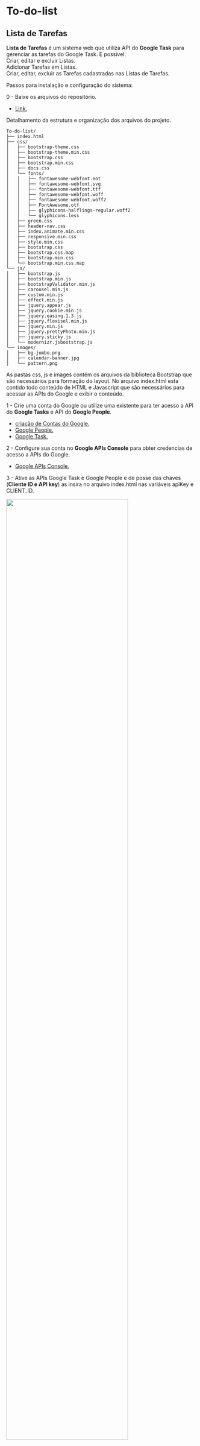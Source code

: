 # To-do-list

## <b>Lista de Tarefas</b>

<b>Lista de Tarefas</b> é um sistema web que utiliza API do <b>Google Task</b> para gerenciar as tarefas do Google Task.
É possível: 
<br>Criar, editar e excluir Listas.
<br>Adicionar Tarefas em Listas.
<br>Criar, editar, excluir as Tarefas cadastradas nas Listas de Tarefas.

Passos para instalação e configuração do sistema:

 0 - Baixe os arquivos do repositório.
  -  <a href="https://github.com/danielcordeirorosa/To-do-list/archive/master.zip" target="_blank">Link.</a>
  
Detalhamento da estrutura e organização dos arquivos do projeto.
````````````````````````````````````
To-do-list/
├── index.html
├── css/
│   ├── bootstrap-theme.css
│   ├── bootstrap-theme.min.css
│   ├── bootstrap.css
│   ├── bootstrap.min.css
│   ├── docs.css
│   └── fonts/
│   │   ├── fontawesome-webfont.eot
│   │   ├── fontawesome-webfont.svg
│   │   ├── fontawesome-webfont.ttf
│   │   ├── fontawesome-webfont.woff
│   │   ├── fontawesome-webfont.woff2
│   │   ├── FontAwesome.otf
│   │   ├── glyphicons-halflings-regular.woff2
│   │   └── glyphicons.less
│   ├── green.css
│   ├── header-nav.css
│   ├── index.animate.min.css
│   ├── responsive.min.css
│   ├── style.min.css
│   ├── bootstrap.css
│   ├── bootstrap.css.map
│   ├── bootstrap.min.css
│   └── bootstrap.min.css.map
└── js/
│   ├── bootstrap.js
│   ├── bootstrap.min.js
│   ├── bootstrapValidator.min.js
│   ├── carousel.min.js
│   ├── custom.min.js
│   ├── effect.min.js
│   ├── jquery.appear.js
│   ├── jquery.cookie.min.js
│   ├── jquery.easing.1.3.js
│   ├── jquery.flexisel.min.js
│   ├── jquery.min.js
│   ├── jquery.prettyPhoto.min.js
│   ├── jquery.sticky.js
│   └── modernizr.jsbootstrap.js
└── images/ 
│   ├── bg-jumbo.png
│   ├── calendar-banner.jpg
│   └── pattern.png
``````````````````````````````````````````

As pastas css, js e images contém  os arquivos da biblioteca Bootstrap que são necessários para formação do layout.
No arquivo index.html esta contido todo conteúdo de HTML e Javascript que são necessários para acessar as APIs do Google e exibir o conteúdo.

1 - Crie uma conta do Google ou utilize uma existente para ter acesso a API do <b>Google Tasks</b> e API do <b>Google People</b>.
  - <a href="https://accounts.google.com/SignUp" target="_blank">criação de Contas do Google.</a>
  - <a href="https://developers.google.com/people" target="_blank">Google People.</a>
  - <a href="https://developers.google.com/google-apps/tasks" target="_blank">Google Task.</a>
  
2 - Configure sua conta no <b>Google APIs Console</b> para obter credencias de acesso a APIs do Google.
  - <a href="https://console.developers.google.com" target="_blank">Google APIs Console.</a>

3 - Ative as APIs Google Task e Google People e de posse das chaves (<b>Cliente ID e API key</b>) as insira no arquivo index.html nas variáveis apiKey e CLIENT_ID.

   <img src="https://firebasestorage.googleapis.com/v0/b/teste-lista-de-tarefas.appspot.com/o/selecionartaskapi.PNG?alt=media&token=7a9de262-ebc4-4740-834d-694ebd89690b" heigth='80%' width='80%'>
   <img src="https://firebasestorage.googleapis.com/v0/b/teste-lista-de-tarefas.appspot.com/o/adicionargooglepeople.PNG?alt=media&token=17b7e449-92c9-42ef-832f-3d52dad8e2c5" heigth='80%' width='80%'>
  <img src="https://firebasestorage.googleapis.com/v0/b/teste-lista-de-tarefas.appspot.com/o/credenciais.PNG?alt=media&token=2eeb83ab-5777-4ce8-9f19-ed3620d88208" heigth='50%' width='50%'>
    <img src="https://firebasestorage.googleapis.com/v0/b/teste-lista-de-tarefas.appspot.com/o/variaveisclientideapikey.PNG?alt=media&token=c15372de-0d14-4f3d-917a-7dc28835b03f" heigth='50%' width='80%'>

4 - De acordo com a política de segurança do Google para acesso as APIs é preciso ter um domínio e autorizar este domínio a utilizar as credencias das APIs ou utilizar http://localhost:8080.
  <img src="https://firebasestorage.googleapis.com/v0/b/teste-lista-de-tarefas.appspot.com/o/autorizardominio.PNG?alt=media&token=435f8b38-db3c-430f-a547-cca4c7d71897" heigth='80%' width='80%'>

5 - Após autorizar seu domínio, basta fazer upload dos arquivos para seu Host e acessar index.html.


Links para as bibliotecas e APIs utilizadas.
  - <a href="http://getbootstrap.com/" target="_blank">Bootstrap.</a>
  - <a href="https://developers.google.com/api-client-library/javascript/start/start-js" target="_blank">Google People.</a>
  - <a href="https://developers.google.com/google-apps/tasks/quickstart/js#step_1_turn_on_the_api_name" target="_blank">Google Task.</a>



###  <a href="https://teste-lista-de-tarefas.firebaseapp.com/To-do-list/" target="_blank">Visite o sistema link 1.</a>

###  <a href="https://danielcordeirorosa.github.io/To-do-list/" target="_blank">Visite o sistema link 2.</a>
